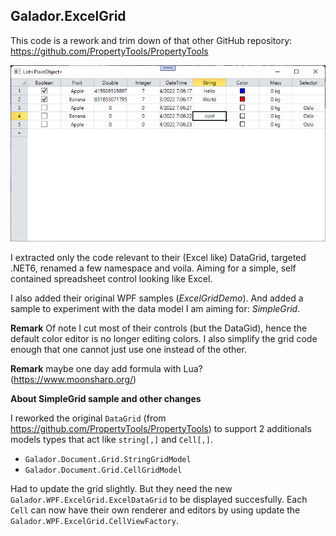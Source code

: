 ## Galador.ExcelGrid

This code is a rework and trim down of that other GitHub repository:
https://github.com/PropertyTools/PropertyTools

![Simple Grid](Screenshot1.png)

I extracted only the code relevant to their (Excel like) DataGrid, targeted .NET6, renamed a few namespace and voila.
Aiming for a simple, self contained spreadsheet control looking like Excel.

I also added their original WPF samples (*ExcelGridDemo*).
And added a sample to experiment with the data model I am aiming for: *SimpleGrid*.

**Remark** Of note I cut most of their controls (but the DataGid), hence the default color editor is no longer editing colors.
I also simplify the grid code enough that one cannot just use one instead of the other.

**Remark** maybe one day add formula with Lua?
(https://www.moonsharp.org/)


**About SimpleGrid sample and other changes**

I reworked the original `DataGrid` (from https://github.com/PropertyTools/PropertyTools) 
to support 2 additionals models types that act like `string[,]` and `Cell[,]`.
- `Galador.Document.Grid.StringGridModel`
- `Galador.Document.Grid.CellGridModel`

Had to update the grid slightly. But they need the new 
`Galador.WPF.ExcelGrid.ExcelDataGrid` to be displayed succesfully.
Each `Cell` can now have their own renderer and editors by using update the 
`Galador.WPF.ExcelGrid.CellViewFactory`.